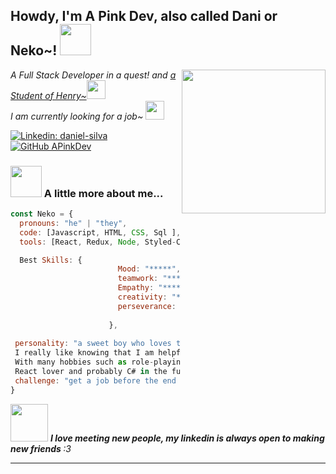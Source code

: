 <h2> Howdy, I'm A Pink Dev, also called Dani or Neko~! <img src="https://media.giphy.com/media/mGcNjsfWAjY5AEZNw6/giphy.gif" width="50"></h2>
<img align='right' src="https://media0.giphy.com/media/cfiPnkNpenIFUg9ppo/200w.webp?cid=ecf05e47x65tfdh7k55moquag90kmhu5h8yf12m8k17x9egn&rid=200w.webp&ct=g" width="230">
<p><em>A Full Stack Developer in a quest! and <a href="https://www.soyhenry.com/">a Student of Henry~</a><img src="https://c.tenor.com/Nw1SypHK1eAAAAAM/clash-royale-archer-queen.gif" width="30"></br>I am currently looking for a job~ <img src="https://media.giphy.com/media/WUlplcMpOCEmTGBtBW/giphy.gif" width="30"> 
</em></p>


[![Linkedin: daniel-silva](https://img.shields.io/badge/-APinkDev-0073B1?style=flat-square)](https://www.linkedin.com/in/daniel-silva-527920214/)
[![GitHub APinkDev](https://img.shields.io/github/followers/APinkDev?label=follow&style=social)](https://github.com/APinkDev)


### <img src="https://i.pinimg.com/originals/2c/fc/fa/2cfcfabf5f5fe0aa109cbe34aa12df2a.gif" width="50"> A little more about me...  

```javascript
const Neko = {
  pronouns: "he" | "they",
  code: [Javascript, HTML, CSS, Sql ],
  tools: [React, Redux, Node, Styled-Components, Jest, Heroku, Vercell],

  Best Skills: {
                        Mood: "*****",
                        teamwork: "*****",
                        Empathy: "*****",
                        creativity: "*****",
                        perseverance: "*****"
                        
                      },
                      
 personality: "a sweet boy who loves to help in any way possible, 
 I really like knowing that I am helpful in what I do, 
 With many hobbies such as role-playing and animation movies, 
 React lover and probably C# in the future too",
 challenge: "get a job before the end of the year"
}
```

<img src="https://c.tenor.com/KkfX_un8e4QAAAAM/kiss-attack.gif" width="60"> <em><b>I love meeting new people, my linkedin is always open to making new friends </b> :3</em>

---
